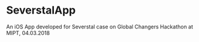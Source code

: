 # SeverstalApp
An iOS App developed for Severstal case on Global Changers Hackathon at MIPT, 04.03.2018
